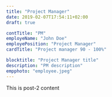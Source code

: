 ```yaml
---
title: "Project Manager"
date: 2019-02-07T17:54:11+02:00
draft: true

contTitle: "PM"
employeName: "John Doe"
employePosition: "Project Manager"
cardTitle: "Project manager 90 - 100%"

blocktitle: "Project Manager title"
description: "PM description"
empphoto: "employee.jpeg"
---
```


This is post-2 content

